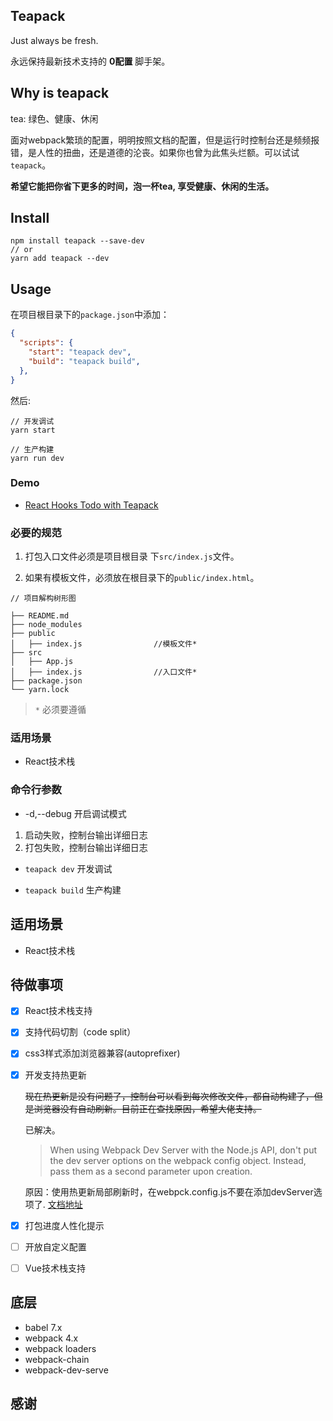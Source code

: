 ## Teapack

Just always be fresh.

永远保持最新技术支持的 **0配置** 脚手架。

## Why is teapack

tea: 绿色、健康、休闲

面对webpack繁琐的配置，明明按照文档的配置，但是运行时控制台还是频频报错，是人性的扭曲，还是道德的沦丧。如果你也曾为此焦头烂额。可以试试`teapack`。

**希望它能把你省下更多的时间，泡一杯tea, 享受健康、休闲的生活。**

## Install

```
npm install teapack --save-dev
// or
yarn add teapack --dev
```

## Usage
在项目根目录下的`package.json`中添加：
```json
{
  "scripts": {
    "start": "teapack dev",
    "build": "teapack build",
  },
}
```
然后:
```
// 开发调试
yarn start

// 生产构建
yarn run dev
```

### Demo

- [React Hooks Todo with Teapack](https://github.com/Andesome/react-hooks-todo)

### 必要的规范
1. 打包入口文件必须是项目根目录 下`src/index.js`文件。

2. 如果有模板文件，必须放在根目录下的`public/index.html`。

```
// 项目解构树形图

├── README.md
├── node_modules
├── public
│   ├── index.js				//模板文件*
├── src
│   ├── App.js
│   ├── index.js				//入口文件*
├── package.json
└── yarn.lock		   
```

> `*` 必须要遵循

### 适用场景
- React技术栈

### 命令行参数
- -d,--debug  开启调试模式

1. 启动失败，控制台输出详细日志
2. 打包失败，控制台输出详细日志

- `teapack dev` 开发调试

- `teapack build`  生产构建

## 适用场景
- React技术栈

## 待做事项
- [x] React技术栈支持

- [x] 支持代码切割（code split）

- [x] css3样式添加浏览器兼容(autoprefixer)

- [x] 开发支持热更新 

   ~~现在热更新是没有问题了，控制台可以看到每次修改文件，都自动构建了，但是浏览器没有自动刷新。目前正在查找原因，希望大佬支持。~~

   已解决。

   > When using Webpack Dev Server with the Node.js API, don't put the dev server options on the webpack config object. Instead, pass them as a second parameter upon creation.
   
   原因：使用热更新局部刷新时，在webpck.config.js不要在添加devServer选项了. [文档地址](https://webpack.js.org/guides/hot-module-replacement/#via-the-nodejs-api)

- [x] 打包进度人性化提示

- [ ] 开放自定义配置

- [ ] Vue技术栈支持


## 底层

- babel 7.x
- webpack 4.x
- webpack loaders
- webpack-chain
- webpack-dev-serve



## 感谢



